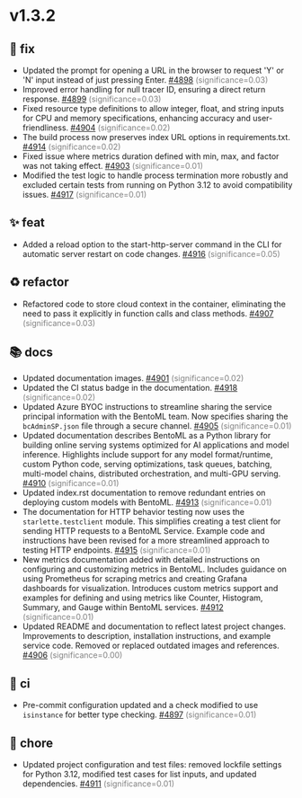 # v1.3.2
## 🐛 fix
- Updated the prompt for opening a URL in the browser to request 'Y' or 'N' input instead of just pressing Enter. [#4898](https://github.com/bentoml/bentoml/pull/4898) <span style='color:grey;'>(significance=0.03)</span>
- Improved error handling for null tracer ID, ensuring a direct return response. [#4899](https://github.com/bentoml/bentoml/pull/4899) <span style='color:grey;'>(significance=0.03)</span>
- Fixed resource type definitions to allow integer, float, and string inputs for CPU and memory specifications, enhancing accuracy and user-friendliness. [#4904](https://github.com/bentoml/bentoml/pull/4904) <span style='color:grey;'>(significance=0.02)</span>
- The build process now preserves index URL options in requirements.txt. [#4914](https://github.com/bentoml/bentoml/pull/4914) <span style='color:grey;'>(significance=0.02)</span>
- Fixed issue where metrics duration defined with min, max, and factor was not taking effect. [#4903](https://github.com/bentoml/bentoml/pull/4903) <span style='color:grey;'>(significance=0.01)</span>
- Modified the test logic to handle process termination more robustly and excluded certain tests from running on Python 3.12 to avoid compatibility issues. [#4917](https://github.com/bentoml/bentoml/pull/4917) <span style='color:grey;'>(significance=0.01)</span>

## ✨ feat
- Added a reload option to the start-http-server command in the CLI for automatic server restart on code changes. [#4916](https://github.com/bentoml/bentoml/pull/4916) <span style='color:grey;'>(significance=0.05)</span>

## ♻️ refactor
- Refactored code to store cloud context in the container, eliminating the need to pass it explicitly in function calls and class methods. [#4907](https://github.com/bentoml/bentoml/pull/4907) <span style='color:grey;'>(significance=0.03)</span>

## 📚 docs
- Updated documentation images. [#4901](https://github.com/bentoml/bentoml/pull/4901) <span style='color:grey;'>(significance=0.02)</span>
- Updated the CI status badge in the documentation. [#4918](https://github.com/bentoml/bentoml/pull/4918) <span style='color:grey;'>(significance=0.02)</span>
- Updated Azure BYOC instructions to streamline sharing the service principal information with the BentoML team. Now specifies sharing the `bcAdminSP.json` file through a secure channel. [#4905](https://github.com/bentoml/bentoml/pull/4905) <span style='color:grey;'>(significance=0.01)</span>
- Updated documentation describes BentoML as a Python library for building online serving systems optimized for AI applications and model inference. Highlights include support for any model format/runtime, custom Python code, serving optimizations, task queues, batching, multi-model chains, distributed orchestration, and multi-GPU serving. [#4910](https://github.com/bentoml/bentoml/pull/4910) <span style='color:grey;'>(significance=0.01)</span>
- Updated index.rst documentation to remove redundant entries on deploying custom models with BentoML. [#4913](https://github.com/bentoml/bentoml/pull/4913) <span style='color:grey;'>(significance=0.01)</span>
- The documentation for HTTP behavior testing now uses the `starlette.testclient` module. This simplifies creating a test client for sending HTTP requests to a BentoML Service. Example code and instructions have been revised for a more streamlined approach to testing HTTP endpoints. [#4915](https://github.com/bentoml/bentoml/pull/4915) <span style='color:grey;'>(significance=0.01)</span>
- New metrics documentation added with detailed instructions on configuring and customizing metrics in BentoML. Includes guidance on using Prometheus for scraping metrics and creating Grafana dashboards for visualization. Introduces custom metrics support and examples for defining and using metrics like Counter, Histogram, Summary, and Gauge within BentoML services. [#4912](https://github.com/bentoml/bentoml/pull/4912) <span style='color:grey;'>(significance=0.01)</span>
- Updated README and documentation to reflect latest project changes. Improvements to description, installation instructions, and example service code. Removed or replaced outdated images and references. [#4906](https://github.com/bentoml/bentoml/pull/4906) <span style='color:grey;'>(significance=0.00)</span>

## 👷 ci
- Pre-commit configuration updated and a check modified to use `isinstance` for better type checking. [#4897](https://github.com/bentoml/bentoml/pull/4897) <span style='color:grey;'>(significance=0.01)</span>

## 🔧 chore
- Updated project configuration and test files: removed lockfile settings for Python 3.12, modified test cases for list inputs, and updated dependencies. [#4911](https://github.com/bentoml/bentoml/pull/4911) <span style='color:grey;'>(significance=0.01)</span>